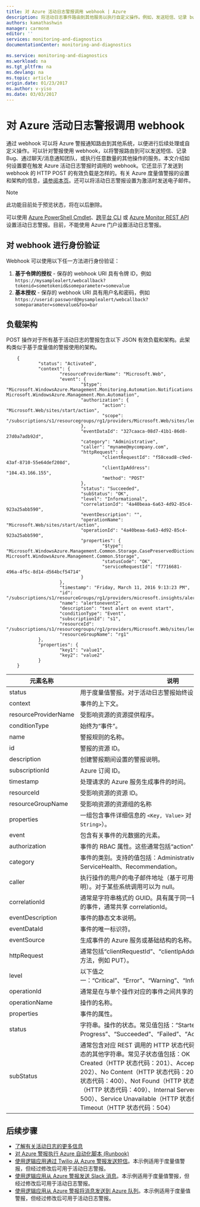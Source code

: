 ```yaml
---
title: 对 Azure 活动日志警报调用 webhook | Azure
description: 将活动日志事件路由到其他服务以执行自定义操作。例如，发送短信、记录 bug，或者通过聊天/消息服务通知团队。
authors: kamathashwin
manager: carmonm
editor: ''
services: monitoring-and-diagnostics
documentationCenter: monitoring-and-diagnostics

ms.service: monitoring-and-diagnostics
ms.workload: na
ms.tgt_pltfrm: na
ms.devlang: na
ms.topic: article
origin.date: 01/23/2017
ms.author: v-yiso
ms.date: 03/03/2017
---
```


# 对 Azure 活动日志警报调用 webhook
通过 webhook 可以将 Azure 警报通知路由到其他系统，以便进行后续处理或自定义操作。可以针对警报使用 webhook，以将警报路由到可以发送短信、记录 Bug、通过聊天/消息通知团队，或执行任意数量的其他操作的服务。本文介绍如何设置要在触发 Azure 活动日志警报时调用的 webhook。它还显示了发送到 webhook 的 HTTP POST 的有效负载是怎样的。有关 Azure 度量值警报的设置和架构的信息，[请参阅本页](./insights-webhooks-alerts.md)。还可以将活动日志警报设置为激活时发送电子邮件。

>[!NOTE]
> 此功能目前处于预览状态，将在以后删除。

可以使用 [Azure PowerShell Cmdlet](./insights-powershell-samples.md#create-alert-rules)、[跨平台 CLI](./insights-cli-samples.md#work-with-alerts) 或 [Azure Monitor REST API](https://msdn.microsoft.com/zh-cn/library/azure/dn933805.aspx) 设置活动日志警报。目前，不能使用 Azure 门户设置活动日志警报。

## 对 webhook 进行身份验证
Webhook 可以使用以下任一方法进行身份验证：

1. **基于令牌的授权** - 保存的 webhook URI 具有令牌 ID，例如 `https://mysamplealert/webcallback?tokenid=sometokenid&someparameter=somevalue`
2. **基本授权** - 保存的 webhook URI 具有用户名和密码，例如 `https://userid:password@mysamplealert/webcallback?someparamater=somevalue&foo=bar`

## 负载架构
POST 操作对于所有基于活动日志的警报包含以下 JSON 有效负载和架构。此架构类似于基于度量值的警报使用的架构。

```
    {
            "status": "Activated",
            "context": {
                    "resourceProviderName": "Microsoft.Web",
                    "event": {
                            "$type": "Microsoft.WindowsAzure.Management.Monitoring.Automation.Notifications.GenericNotifications.Datacontracts.InstanceEventContext, Microsoft.WindowsAzure.Management.Mon.Automation",
                            "authorization": {
                                    "action": "Microsoft.Web/sites/start/action",
                                    "scope": "/subscriptions/s1/resourcegroups/rg1/providers/Microsoft.Web/sites/leoalerttest"
                            },
                            "eventDataId": "327caaca-08d7-41b1-86d8-27d0a7adb92d",
                            "category": "Administrative",
                            "caller": "myname@mycompany.com",
                            "httpRequest": {
                                    "clientRequestId": "f58cead8-c9ed-43af-8710-55e64def208d",
                                    "clientIpAddress": "104.43.166.155",
                                    "method": "POST"
                            },
                            "status": "Succeeded",
                            "subStatus": "OK",
                            "level": "Informational",
                            "correlationId": "4a40beaa-6a63-4d92-85c4-923a25abb590",
                            "eventDescription": "",
                            "operationName": "Microsoft.Web/sites/start/action",
                            "operationId": "4a40beaa-6a63-4d92-85c4-923a25abb590",
                            "properties": {
                                    "$type": "Microsoft.WindowsAzure.Management.Common.Storage.CasePreservedDictionary, Microsoft.WindowsAzure.Management.Common.Storage",
                                    "statusCode": "OK",
                                    "serviceRequestId": "f7716681-496a-4f5c-8d14-d564bcf54714"
                            }
                    },
                    "timestamp": "Friday, March 11, 2016 9:13:23 PM",
                    "id": "/subscriptions/s1/resourceGroups/rg1/providers/microsoft.insights/alertrules/alertonevent2",
                    "name": "alertonevent2",
                    "description": "test alert on event start",
                    "conditionType": "Event",
                    "subscriptionId": "s1",
                    "resourceId": "/subscriptions/s1/resourcegroups/rg1/providers/Microsoft.Web/sites/leoalerttest",
                    "resourceGroupName": "rg1"
            },
            "properties": {
                    "key1": "value1",
                    "key2": "value2"
            }
    }
```

|元素名称|	说明|
|---|---|
|status |用于度量值警报。对于活动日志警报始终设置为“已激活”。|
|context|事件的上下文。|
|resourceProviderName|受影响资源的资源提供程序。|
|conditionType |始终为“事件”。|
|name |警报规则的名称。|
|id |警报的资源 ID。|
|description|	创建警报期间设置的警报说明。|
|subscriptionId |Azure 订阅 ID。|
|timestamp|	处理请求的 Azure 服务生成事件的时间。|
|resourceId |受影响资源的资源 ID。|
|resourceGroupName|受影响资源的资源组的名称|
|properties |一组包含事件详细信息的 `<Key, Value>` 对（即 `Dictionary<String, String>`）。|
|event|包含有关事件的元数据的元素。|
|authorization|事件的 RBAC 属性。这些通常包括“action”、“role”和“scope”。|
|category | 事件的类别。支持的值包括：Administrative、Alert、Security、ServiceHealth、Recommendation。|
|caller|执行操作的用户的电子邮件地址（基于可用性的 UPN 声明或 SPN 声明）。对于某些系统调用可以为 null。|
|correlationId|	通常是字符串格式的 GUID。具有属于同一较大操作的 correlationId 的事件，通常共享 correlationId。|
|eventDescription |事件的静态文本说明。|
|eventDataId|事件的唯一标识符。|
|eventSource |生成事件的 Azure 服务或基础结构的名称。|
|httpRequest|	通常包括“clientRequestId”、“clientIpAddress”和“method”（HTTP 方法，例如 PUT）。|
|level|以下值之一：“Critical”、“Error”、“Warning”、“Informational”和“Verbose”。|
|operationId|通常是在与单个操作对应的事件之间共享的 GUID。|
|operationName|操作的名称。|
|properties |事件的属性。|
|status|字符串。操作的状态。常见值包括：“Started”、“In Progress”、“Succeeded”、“Failed”、“Active”、“Resolved”。|
|subStatus|	通常包含对应 REST 调用的 HTTP 状态代码。它还可能包含描述子状态的其他字符串。常见子状态值包括：OK（HTTP 状态代码：200）、Created（HTTP 状态代码：201）、Accepted（HTTP 状态代码：202）、No Content（HTTP 状态代码：204）、Bad Request（HTTP 状态代码：400）、Not Found（HTTP 状态代码：404）、Conflict（HTTP 状态代码：409）、Internal Server Error（HTTP 状态代码：500）、Service Unavailable（HTTP 状态代码：503）、Gateway Timeout（HTTP 状态代码：504）|

## 后续步骤
- [了解有关活动日志的更多信息](./monitoring-overview-activity-logs.md)
- [对 Azure 警报执行 Azure 自动化脚本 (Runbook)](http://go.microsoft.com/fwlink/?LinkId=627081)
- [使用逻辑应用通过 Twilio 从 Azure 警报发送短信](https://github.com/Azure/azure-quickstart-templates/tree/master/201-alert-to-text-message-with-logic-app)。本示例适用于度量值警报，但经过修改后可用于活动日志警报。
- [使用逻辑应用从 Azure 警报发送 Slack 消息](https://github.com/Azure/azure-quickstart-templates/tree/master/201-alert-to-slack-with-logic-app)。本示例适用于度量值警报，但经过修改后可用于活动日志警报。
- [使用逻辑应用从 Azure 警报将消息发送到 Azure 队列](https://github.com/Azure/azure-quickstart-templates/tree/master/201-alert-to-queue-with-logic-app)。本示例适用于度量值警报，但经过修改后可用于活动日志警报。

<!---HONumber=Mooncake_0227_2017-->
<!--Update_Description:update wording -->